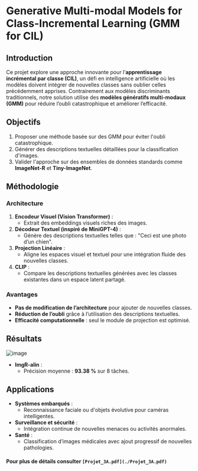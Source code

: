 # Generative Multi-modal Models for Class-Incremental Learning (GMM for CIL)

## Introduction

Ce projet explore une approche innovante pour l’**apprentissage incrémental par classe (CIL)**, un défi en intelligence artificielle où les modèles doivent intégrer de nouvelles classes sans oublier celles précédemment apprises. Contrairement aux modèles discriminants traditionnels, notre solution utilise des **modèles génératifs multi-modaux (GMM)** pour réduire l’oubli catastrophique et améliorer l’efficacité.

## Objectifs

1. Proposer une méthode basée sur des GMM pour éviter l'oubli catastrophique.
2. Générer des descriptions textuelles détaillées pour la classification d'images.
3. Valider l'approche sur des ensembles de données standards comme **ImageNet-R** et **Tiny-ImageNet**.

## Méthodologie

### Architecture

1. **Encodeur Visuel (Vision Transformer)** :
   - Extrait des embeddings visuels riches des images.
2. **Décodeur Textuel (inspiré de MiniGPT-4)** :
   - Génère des descriptions textuelles telles que : "Ceci est une photo d’un chien".
3. **Projection Linéaire** :
   - Aligne les espaces visuel et textuel pour une intégration fluide des nouvelles classes.
4. **CLIP** :
   - Compare les descriptions textuelles générées avec les classes existantes dans un espace latent partagé.

### Avantages

- **Pas de modification de l’architecture** pour ajouter de nouvelles classes.
- **Réduction de l’oubli** grâce à l’utilisation des descriptions textuelles.
- **Efficacité computationnelle** : seul le module de projection est optimisé.

## Résultats
![image](https://github.com/user-attachments/assets/f8e76c4c-28ae-4e92-93dc-075347c9df37)


- **ImgR-alin** :
  - Précision moyenne : **93.38 %** sur 8 tâches.
    
## Applications

- **Systèmes embarqués** :
  - Reconnaissance faciale ou d'objets évolutive pour caméras intelligentes.
- **Surveillance et sécurité** :
  - Intégration continue de nouvelles menaces ou activités anormales.
- **Santé** :
  - Classification d’images médicales avec ajout progressif de nouvelles pathologies.

#### Pour plus de détails consulter `[Projet_3A.pdf](./Projet_3A.pdf)`



